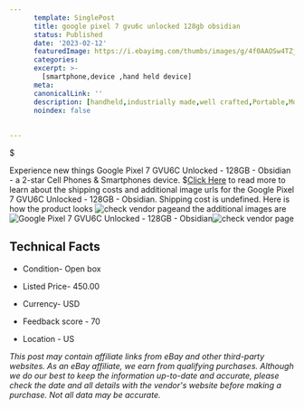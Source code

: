```yaml
---
      template: SinglePost
      title: google pixel 7 gvu6c unlocked 128gb obsidian
      status: Published
      date: '2023-02-12'
      featuredImage: https://i.ebayimg.com/thumbs/images/g/4f0AAOSw4TZj4zkv/s-l225.jpg
      categories: 
      excerpt: >-
        [smartphone,device ,hand held device]
      meta:
      canonicalLink: ''
      description: [handheld,industrially made,well crafted,Portable,Mobile,Compact,Convenient,Lightweight,Maneuverable,Man-portable,Miniature,Carriable,Hand-held,Light,Holdable,Transportable,Mobile device,Pocket-sized,On-the-go,Wireless,Cordless,Compact size,Convenient size, smartphone,device ,hand held device]
      noindex: false
      
        
---
```

$

Experience new things Google Pixel 7 GVU6C Unlocked - 128GB - Obsidian - a 2-star Cell Phones & Smartphones device.
$[Click Here](https://www.ebay.com/itm/175604614810?hash=item28e2d9c69a%3Ag%3A4f0AAOSw4TZj4zkv&mkevt=1&mkcid=1&mkrid=711-53200-19255-0&campid=%253CePNCampaignId%253E&customid=%253CreferenceId%253E&toolid=10049) to read more to learn about the shipping costs and additional image urls for the Google Pixel 7 GVU6C Unlocked - 128GB - Obsidian. Shipping cost is undefined. Here is how the product looks ![check vendor page](https://i.ebayimg.com/thumbs/images/g/4f0AAOSw4TZj4zkv/s-l225.jpg)and the additional images are![Google Pixel 7 GVU6C Unlocked - 128GB - Obsidian](https://i.ebayimg.com/images/g/4f0AAOSw4TZj4zkv/s-l1600.jpg)![check vendor page](https://origin-galleryplus.ebayimg.com/ws/web/175604614810_2_0_1/225x225.jpg,https://origin-galleryplus.ebayimg.com/ws/web/175604614810_3_0_1/225x225.jpg,https://origin-galleryplus.ebayimg.com/ws/web/175604614810_4_0_1/225x225.jpg)



 ## Technical Facts 



     
      

 - Condition- Open box 


      

 - Listed Price- 450.00 


      

 - Currency- USD 


      

 - Feedback score - 70 


      

 - Location - US 


      
      

 *_This post may contain affiliate links from eBay and other third-party websites. As an eBay affiliate, we earn from qualifying purchases. Although we do our best to keep the information up-to-date and accurate, please check the date and all details with the vendor's website before making a purchase. Not all data may be accurate._*






